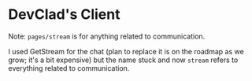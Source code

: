 # DevClad's Client

Note: `pages/stream` is for anything related to communication.

I used GetStream for the chat (plan to replace it is on the roadmap as we grow; it's a bit expensive) but the name stuck and now `stream` refers to everything related to communication.
